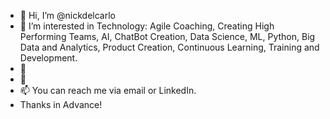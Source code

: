 - 👋 Hi, I’m @nickdelcarlo
- 👀 I’m interested in Technology: Agile Coaching, Creating High Performing Teams, AI, ChatBot Creation, Data Science, ML, Python, Big Data and Analytics, Product Creation, Continuous Learning, Training and Development.
- 🌱 
- 💞️ 
- 📫 You can reach me via email or LinkedIn.
- Thanks in Advance!

<!---
nickdelcarlo/nickdelcarlo is a ✨ special ✨ repository because its `README.md` (this file) appears on your GitHub profile.
You can click the Preview link to take a look at your changes.
--->
